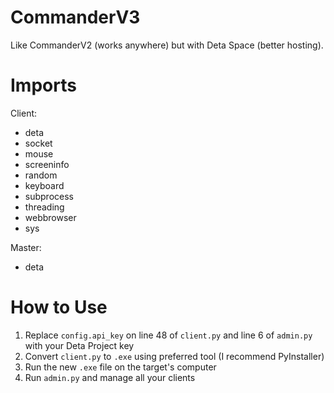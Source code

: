 # CommanderV3
Like CommanderV2 (works anywhere) but with Deta Space (better hosting).

# Imports
Client:
- deta
- socket
- mouse
- screeninfo
- random
- keyboard
- subprocess
- threading
- webbrowser
- sys

Master:
- deta

# How to Use
1. Replace `config.api_key` on line 48 of `client.py` and line 6 of `admin.py` with your Deta Project key
2. Convert `client.py` to `.exe` using preferred tool (I recommend PyInstaller)
3. Run the new `.exe` file on the target's computer
4. Run `admin.py` and manage all your clients